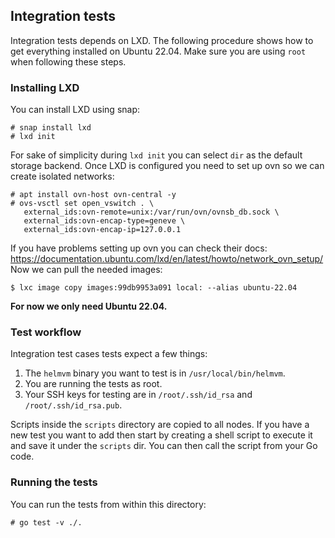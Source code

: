 ## Integration tests

Integration tests depends on LXD. The following procedure shows
how to get everything installed on Ubuntu 22.04. Make sure you
are using `root` when following these steps.

### Installing LXD

You can install LXD using snap:

```
# snap install lxd
# lxd init
```
For sake of simplicity during `lxd init` you can select `dir` as
the default storage backend. Once LXD is configured you need to
set up ovn so we can create isolated networks:

```
# apt install ovn-host ovn-central -y
# ovs-vsctl set open_vswitch . \
   external_ids:ovn-remote=unix:/var/run/ovn/ovnsb_db.sock \
   external_ids:ovn-encap-type=geneve \
   external_ids:ovn-encap-ip=127.0.0.1
```

If you have problems setting up ovn you can check their docs:
https://documentation.ubuntu.com/lxd/en/latest/howto/network_ovn_setup/
Now we can pull the needed images:

```
$ lxc image copy images:99db9953a091 local: --alias ubuntu-22.04
```

**For now we only need Ubuntu 22.04.**

### Test workflow

Integration test cases tests expect a few things:

1. The `helmvm` binary you want to test is in `/usr/local/bin/helmvm`.
2. You are running the tests as root.
3. Your SSH keys for testing are in `/root/.ssh/id_rsa` and `/root/.ssh/id_rsa.pub`.

Scripts inside the `scripts` directory are copied to all nodes.
If you have a new test you want to add then start by creating a
shell script to execute it and save it under the `scripts` dir.
You can then call the script from your Go code.

### Running the tests

You can run the tests from within this directory:

```
# go test -v ./.
```
